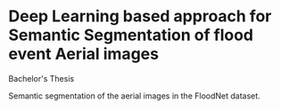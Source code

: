 # Deep Learning based approach for Semantic Segmentation of flood event Aerial images
Bachelor's Thesis

Semantic segmentation of the aerial images in the FloodNet dataset. 
